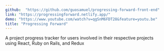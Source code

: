 ```yaml
---
github:  "https://github.com/guosamuel/progressing-forward-front-end"
link: "https://progressingforward.netlify.app/"
demo: "https://www.youtube.com/watch?v=qgSnM6FDT28&feature=youtu.be"
title: "Progressing Forward"
---
```


A project progress tracker for users involved in their respective projects using React, Ruby on Rails, and Redux
